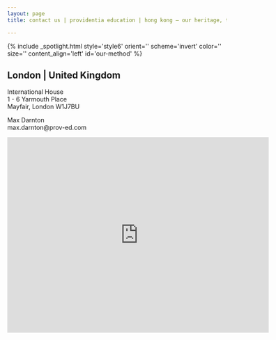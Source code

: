 ```yaml
---
layout: page
title: contact us | providentia education | hong kong — our heritage, their future | providentia education | hong kong

---
```

<!-- spotlight -->
<!-- offices-hk -->
{% include _spotlight.html style='style6' orient='' scheme='invert' color='' size='' content_align='left' id='our-method' %}

<section class="spotlight style1 fifty content-align-left orient-left invert">
  <div class="content">
    <h2 class="motto">London | United Kingdom</h2>
    <p>International House<br>1 - 6 Yarmouth Place<br>Mayfair, London W1J7BU</p>
    <p>Max Darnton<br>max.darnton@prov-ed.com</p>
  </div>
  <div class="map-responsive">
    <iframe src="https://www.google.com/maps/embed?pb=!1m18!1m12!1m3!1d21029.71338734059!2d-0.15067701902456818!3d51.50860039830011!2m3!1f0!2f0!3f0!3m2!1i1024!2i768!4f13.1!3m3!1m2!1s0x48760528b5d86905%3A0xc88c24624014e50c!2sInternational+House%2C+1-6+Yarmouth+Pl%2C+Mayfair%2C+London+W1J+7BU%2C+UK!5e0!3m2!1sen!2shk!4v1561720507897!5m2!1sen!2shk" width="600" height="450" frameborder="0" style="border:0" allowfullscreen></iframe>
  </div>
</section>